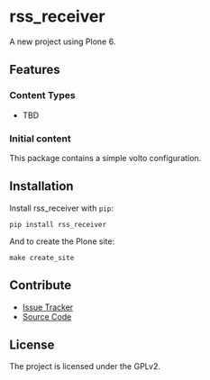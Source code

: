 # rss_receiver

A new project using Plone 6.

## Features

### Content Types

- TBD

### Initial content

This package contains a simple volto configuration.

Installation
------------

Install rss_receiver with `pip`:

```shell
pip install rss_receiver
```
And to create the Plone site:

```shell
make create_site
```

## Contribute

- [Issue Tracker](https://github.com/collective/rss-receiver/issues)
- [Source Code](https://github.com/collective/rss-receiver/)

## License

The project is licensed under the GPLv2.
